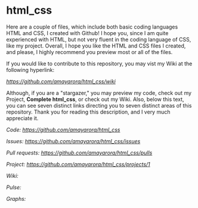 # html_css

Here are a couple of files, which include both basic coding languages HTML and CSS, I created with Github! I hope you, since I am quite experienced with HTML, but not very fluent in the coding language of CSS, like my project. Overall, I hope you like the HTML and CSS files I created, and please, I highly recommend you preview most or all of the files.

If you would like to contribute to this repository, you may vist my Wiki at the following hyperlink:

*https://github.com/amayarora/html_css/wiki*

Although, if you are a "stargazer," you may preview my code, check out my Project, **Complete html_css**, or check out my Wiki. Also, below this text, you can see seven distinct links directing you to seven distinct areas of this repository. Thank you for reading this description, and I very much appreciate it.

*Code: https://github.com/amayarora/html_css*

*Issues: https://github.com/amayarora/html_css/issues*

*Pull requests: https://github.com/amayarora/html_css/pulls*

*Project: https://github.com/amayarora/html_css/projects/1*

*Wiki:*

*Pulse:*

*Graphs:*
